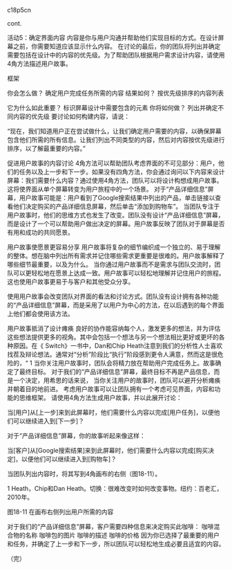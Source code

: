 c18p5cn

cont.

活动5：确定界面内容
内容是你与用户沟通并帮助他们实现目标的方式。在设计屏幕之前，你需要知道应该显示什么内容。
在讨论的最后，你的团队将列出并确定需要包括在设计中的内容的优先级。为了帮助团队根据用户需求设计内容，请使用4角方法描述用户故事。


框架

你会怎么做？
确定用户完成任务所需的内容
结果如何？
按优先级排序的内容列表

它为什么如此重要？
标识屏幕设计中需要包含的元素
你将如何做？
列出并确定不同内容的优先级
要讨论如何构建内容，请说：

“现在，我们知道用户正在尝试做什么，让我们确定用户需要的内容，以确保屏幕包含他们所需的所有信息。让我们列出不同类型的内容，然后对内容按优先级进行排序，以了解最重要的内容。”

促进用户故事的内容讨论
4角方法可以帮助团队考虑界面的不可见部分：用户，他们的任务以及上一步和下一步。如果没有四角方法，你会通过询问以下内容来设计屏幕：我们需要什么内容？通过使用4角方法，团队可以将设计构想成用户故事。这将使界面从单个屏幕转变为用户旅程中的一个场景。
对于“产品详细信息”屏幕，用户故事可能是：用户看到了Google搜索结果中列出的产品，单击链接以查看他们决定购买的产品详细信息屏幕，然后单击“添加到购物车”。
当团队专注于用户故事时，他们的思维方式也发生了改变。团队没有设计“产品详细信息”屏幕，而是设计了一个可以帮助用户做出决定的屏幕。用户故事反映了团队对于屏幕是否有用和成功的共同愿景。

用户故事使愿景更容易分享
用户故事将复杂的细节编织成一个独立的、易于理解的整体。想在脑中列出所有需求并记住哪些需求更重要是很难的。用户故事解释了哪些细节最重要，以及为什么。
当你通过用户故事而不是需求与团队交流时，团队可以更轻松地在愿景上达成一致。用户故事可以轻松地理解并记住用户的旅程。这也使用户故事更易于与客户和其他受众分享。


使用用户故事会改变团队对界面的看法和讨论方式。团队没有设计拥有各种功能的“产品详细信息”屏幕，而是采用了以用户为中心的方法，在以后遇到的每个界面上他们都会使用该方法。

用户故事抵消了设计瘫痪
良好的协作能容纳每个人，激发更多的想法，并为评估这些想法提供更多的视角。其中会包括一个想法与另一个想法相比更好或更坏的各种原因。在《 Switch》一书中，Dan和Chip Heath注意到我们的分析性人士喜欢找茬及辩论想法。通常对“分析”阶段比“执行”阶段感到更令人满意，然而这是很危险的，“ 1
当你关注用户故事时，团队会将精力放在帮助用户完成任务上。故事确定了最终目标。
对于我们的“产品详细信息”屏幕，最终目标不再是产品信息，而是一个决定，用希思的话来说，
当你关注用户的故事时，团队可以避开分析瘫痪并朝着目的地前进。
考虑用户故事可以让团队拥有一个考虑可见界面，内容和功能的思维框架。
请使用4角方法生成用户故事，并以此展开讨论：

当[用户]从[上一步]来到此屏幕时，他们需要什么内容以完成[用户任务]，以便他们可以继续进入到[下一步]？

对于“产品详细信息”屏幕，你的故事听起来像这样：

当[客户]从[Google搜索结果]来到此屏幕时，他们需要什么内容以完成[购买决定]，以便他们可以继续进入到[购物车]？

当团队列出内容时，将其写到4角画布的右侧（图18-11）。






1 Heath，Chip和Dan Heath。切换：很难改变时如何改变事物。纽约：百老汇，2010年。




图18-11
在画布右侧列出用户所需的内容

对于我们的“产品详细信息”屏幕，客户需要四种信息来决定购买此咖啡：
咖啡混合物的名称
咖啡包的图片
咖啡的描述
咖啡的价格
因为你已选择了最重要的用户和任务，并确定了上一步和下一步，所以团队可以轻松地生成必要且适宜的内容。

（完）